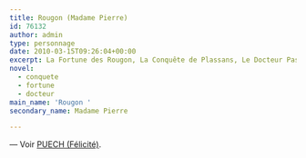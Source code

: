 ```yaml
---
title: Rougon (Madame Pierre)
id: 76132
author: admin
type: personnage
date: 2010-03-15T09:26:04+00:00
excerpt: La Fortune des Rougon, La Conquête de Plassans, Le Docteur Pascal
novel:
  - conquete
  - fortune
  - docteur
main_name: 'Rougon '
secondary_name: Madame Pierre

---
```

— Voir <a href="/personnage/puech-felicite/" target="_self">PUECH (Félicité)</a>.